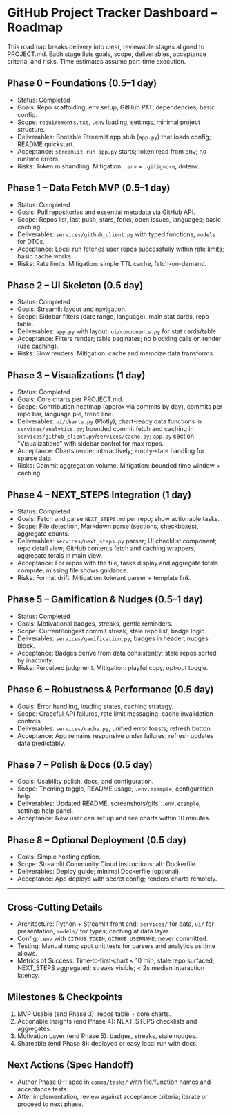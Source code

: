 # GitHub Project Tracker Dashboard – Roadmap

This roadmap breaks delivery into clear, reviewable stages aligned to PROJECT.md. Each stage lists goals, scope, deliverables, acceptance criteria, and risks. Time estimates assume part‑time execution.

## Phase 0 – Foundations (0.5–1 day)
- Status: Completed
- Goals: Repo scaffolding, env setup, GitHub PAT, dependencies, basic config.
- Scope: `requirements.txt`, `.env` loading, settings, minimal project structure.
- Deliverables: Bootable Streamlit app stub (`app.py`) that loads config; README quickstart.
- Acceptance: `streamlit run app.py` starts; token read from env; no runtime errors.
- Risks: Token mishandling. Mitigation: `.env` + `.gitignore`, dotenv.

## Phase 1 – Data Fetch MVP (0.5–1 day)
- Status: Completed
- Goals: Pull repositories and essential metadata via GitHub API.
- Scope: Repos list, last push, stars, forks, open issues, languages; basic caching.
- Deliverables: `services/github_client.py` with typed functions; `models` for DTOs.
- Acceptance: Local run fetches user repos successfully within rate limits; basic cache works.
- Risks: Rate limits. Mitigation: simple TTL cache, fetch-on-demand.

## Phase 2 – UI Skeleton (0.5 day)
- Status: Completed
- Goals: Streamlit layout and navigation.
- Scope: Sidebar filters (date range, language), main stat cards, repo table.
- Deliverables: `app.py` with layout; `ui/components.py` for stat cards/table.
- Acceptance: Filters render; table paginates; no blocking calls on render (use caching).
- Risks: Slow renders. Mitigation: cache and memoize data transforms.

## Phase 3 – Visualizations (1 day)
- Status: Completed
- Goals: Core charts per PROJECT.md.
- Scope: Contribution heatmap (approx via commits by day), commits per repo bar, language pie, trend line.
- Deliverables: `ui/charts.py` (Plotly); chart-ready data functions in `services/analytics.py`; bounded commit fetch and caching in `services/github_client.py`/`services/cache.py`; `app.py` section "Visualizations" with sidebar control for max repos.
- Acceptance: Charts render interactively; empty‑state handling for sparse data.
- Risks: Commit aggregation volume. Mitigation: bounded time window + caching.

## Phase 4 – NEXT_STEPS Integration (1 day)
- Status: Completed
- Goals: Fetch and parse `NEXT_STEPS.md` per repo; show actionable tasks.
- Scope: File detection, Markdown parse (sections, checkboxes), aggregate counts.
- Deliverables: `services/next_steps.py` parser; UI checklist component; repo detail view; GitHub contents fetch and caching wrappers; aggregate totals in main view.
- Acceptance: For repos with the file, tasks display and aggregate totals compute; missing file shows guidance.
- Risks: Format drift. Mitigation: tolerant parser + template link.

## Phase 5 – Gamification & Nudges (0.5–1 day)
- Status: Completed
- Goals: Motivational badges, streaks, gentle reminders.
- Scope: Current/longest commit streak, stale repo list, badge logic.
- Deliverables: `services/gamification.py`; badges in header; nudges block.
- Acceptance: Badges derive from data consistently; stale repos sorted by inactivity.
- Risks: Perceived judgment. Mitigation: playful copy, opt‑out toggle.

## Phase 6 – Robustness & Performance (0.5 day)
- Goals: Error handling, loading states, caching strategy.
- Scope: Graceful API failures, rate limit messaging, cache invalidation controls.
- Deliverables: `services/cache.py`; unified error toasts; refresh button.
- Acceptance: App remains responsive under failures; refresh updates data predictably.

## Phase 7 – Polish & Docs (0.5 day)
- Goals: Usability polish, docs, and configuration.
- Scope: Theming toggle, README usage, `.env.example`, configuration help.
- Deliverables: Updated README, screenshots/gifs, `.env.example`, settings help panel.
- Acceptance: New user can set up and see charts within 10 minutes.

## Phase 8 – Optional Deployment (0.5 day)
- Goals: Simple hosting option.
- Scope: Streamlit Community Cloud instructions; alt: Dockerfile.
- Deliverables: Deploy guide; minimal Dockerfile (optional).
- Acceptance: App deploys with secret config; renders charts remotely.

---

## Cross‑Cutting Details
- Architecture: Python + Streamlit front end; `services/` for data, `ui/` for presentation, `models/` for types; caching at data layer.
- Config: `.env` with `GITHUB_TOKEN`, `GITHUB_USERNAME`; never committed.
- Testing: Manual runs; spot unit tests for parsers and analytics as time allows.
- Metrics of Success: Time‑to‑first‑chart < 10 min; stale repo surfaced; NEXT_STEPS aggregated; streaks visible; < 2s median interaction latency.

## Milestones & Checkpoints
1) MVP Usable (end Phase 3): repos table + core charts.
2) Actionable Insights (end Phase 4): NEXT_STEPS checklists and aggregates.
3) Motivation Layer (end Phase 5): badges, streaks, stale nudges.
4) Shareable (end Phase 8): deployed or easy local run with docs.

## Next Actions (Spec Handoff)
- Author Phase 0–1 spec in `comms/tasks/` with file/function names and acceptance tests.
- After implementation, review against acceptance criteria; iterate or proceed to next phase.
